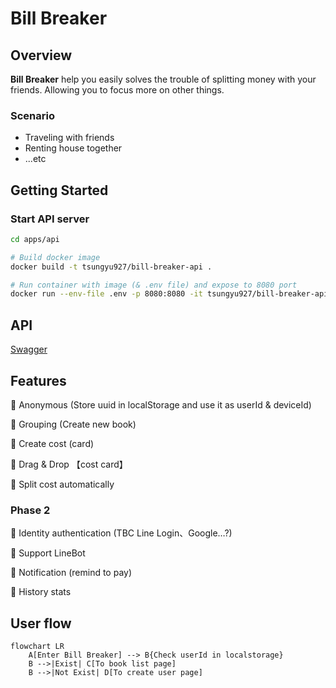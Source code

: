 # Bill Breaker

## Overview

**Bill Breaker** help you easily solves the trouble of splitting money with your friends. Allowing you to focus more on other things.

### Scenario

- Traveling with friends
- Renting house together
- ...etc

## Getting Started

### Start API server
```bash
cd apps/api

# Build docker image
docker build -t tsungyu927/bill-breaker-api .

# Run container with image (& .env file) and expose to 8080 port
docker run --env-file .env -p 8080:8080 -it tsungyu927/bill-breaker-api
```

## API

[Swagger](localhost:8080/swagger/index.html)

## Features

🚀 Anonymous (Store uuid in localStorage and use it as userId & deviceId)

🚀 Grouping (Create new book)

🚀 Create cost (card)

🚀 Drag & Drop 【cost card】

🚀 Split cost automatically

### Phase 2

🚩 Identity authentication (TBC Line Login、Google…?)

🚩 Support LineBot

🚩 Notification (remind to pay)

🚩 History stats

## User flow

```mermaid
flowchart LR
    A[Enter Bill Breaker] --> B{Check userId in localstorage}
    B -->|Exist| C[To book list page]
    B -->|Not Exist| D[To create user page]
```
